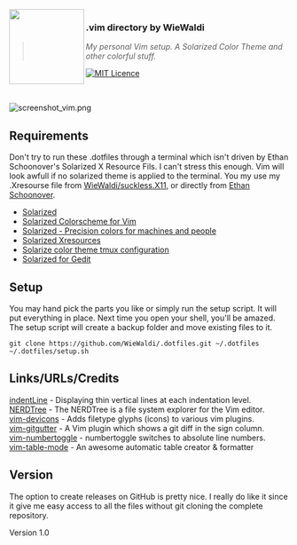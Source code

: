 <img src="https://raw.githubusercontent.com/WieWaldi/.dotfiles/master/img/RZ-Amper_Logo_135x135.png" align="left" width="135px" height="135px" />

### .vim directory by WieWaldi
> *My personal Vim setup. A Solarized Color Theme and other colorful stuff.*

[![MIT Licence](https://badges.frapsoft.com/os/mit/mit.svg?v=103)](https://opensource.org/licenses/mit-license.php)

<br />

![screenshot_vim.png](https://raw.githubusercontent.com/WieWaldi/.dotfiles/master/img/screenshot_vim.png)
## Requirements  
Don't try to run these .dotfiles through a terminal which isn't driven by Ethan Schoonover's Solarized X Resource Fils. I
can't stress this enough. Vim will look awfull if no solarized theme is applied to the terminal. You my use my .Xresourse
file from [WieWaldi/suckless.X11](https//:github.com/WieWaldi/suckless.X11), or directly from [Ethan Schoonover](https://github.com/altercation).
 - [Solarized](https://github.com/altercation/solarized)
 - [Solarized Colorscheme for Vim](https://github.com/altercation/vim-colors-solarized)
 - [Solarized - Precision colors for machines and people](https://github.com/solarized)
 - [Solarized Xresources](https://github.com/solarized/xresources)
 - [Solarize color theme tmux configuration](https://github.com/solarized/tmux-colors-solarized)
 - [Solarized for Gedit](https://github.com/solarized/solarized-gedit)

## Setup
You may hand pick the parts you like or simply run the setup script. It will
put everything in place. Next time you open your shell, you'll be amazed. The
setup script will create a backup folder and move existing files to it.
```
git clone https://github.com/WieWaldi/.dotfiles.git ~/.dotfiles
~/.dotfiles/setup.sh
```

## Links/URLs/Credits  
[indentLine](https://github.com/Yggdroot/indentLine) - Displaying thin vertical lines at each indentation level.  
[NERDTree](https://github.com/preservim/nerdtree) - The NERDTree is a file system explorer for the Vim editor.  
[vim-devicons](https://github.com/ryanoasis/vim-devicons) - Adds filetype glyphs (icons) to various vim plugins.  
[vim-gitgutter](https://github.com/airblade/vim-gitgutter) - A Vim plugin which shows a git diff in the sign column.  
[vim-numbertoggle](https://github.com/jeffkreeftmeijer/vim-numbertoggle) - numbertoggle switches to absolute line numbers.  
[vim-table-mode](https://github.com/dhruvasagar/vim-table-mode) - An awesome automatic table creator & formatter  

## Version
The option to create releases on GitHub is pretty nice. I really do like it since it give me easy access to all the files
without git cloning the complete repository.  

Version 1.0
